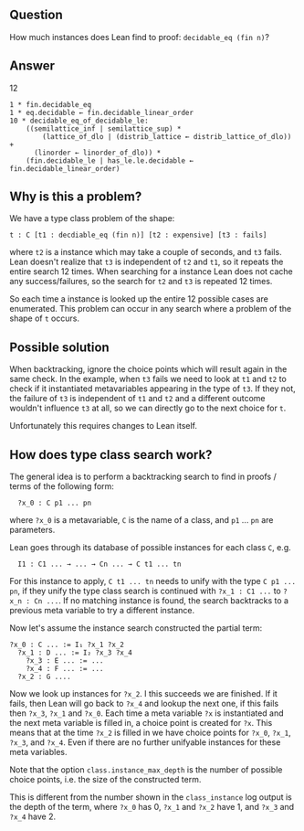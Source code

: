 Question
---

How much instances does Lean find to proof:
  `decidable_eq (fin n)`?

Answer
----

12

```
1 * fin.decidable_eq
1 * eq.decidable ← fin.decidable_linear_order
10 * decidable_eq_of_decidable_le:
    ((semilattice_inf | semilattice_sup) *
        (lattice_of_dlo | (distrib_lattice ← distrib_lattice_of_dlo)) +
      (linorder ← linorder_of_dlo)) *
    (fin.decidable_le | has_le.le.decidable ← fin.decidable_linear_order)
```

Why is this a problem?
---

We have a type class problem of the shape:

```
t : C [t1 : decdiable_eq (fin n)] [t2 : expensive] [t3 : fails]
```

where `t2` is a instance which may take a couple of seconds, and `t3` fails. Lean doesn't realize that `t3` is independent of `t2` and `t1`, so it repeats the entire search 12 times. When searching for a instance Lean does not cache any success/failures, so the search for `t2` and `t3` is repeated 12 times.

So each time a instance is looked up the entire 12 possible cases are enumerated. This problem can occur in any search where a problem of the shape of `t` occurs.


Possible solution
---

When backtracking, ignore the choice points which will result again in the same check. In the example, when `t3` fails we need to look at `t1` and `t2` to check if it instantiated metavariables appearing in the type of `t3`. If they not, the failure of `t3` is independent of `t1` and `t2` and a different outcome wouldn't influence `t3` at all, so we can directly go to the next choice for `t`.

Unfortunately this requires changes to Lean itself.

How does type class search work?
---

The general idea is to perform a backtracking search to find in proofs / terms of the following
form:

```
  ?x_0 : C p1 ... pn
```

where `?x_0` is a metavariable, `C` is the name of a class, and `p1` ... `pn` are parameters.

Lean goes through its database of possible instances for each class `C`, e.g.
```
  I1 : C1 ... → ... → Cn ... → C t1 ... tn
```
For this instance to apply, `C t1 ... tn` needs to unify with the type `C p1 ... pn`, if they unify the type class search is continued with `?x_1 : C1 ...` to `?x_n : Cn ...`. If no matching instance is found, the search backtracks to a previous meta variable to try a different instance.

Now let's assume the instance search constructed the partial term:

```
?x_0 : C ... := I₁ ?x_1 ?x_2
  ?x_1 : D ... := I₂ ?x_3 ?x_4
    ?x_3 : E ... := ...
    ?x_4 : F ... := ...
  ?x_2 : G ....
```

Now we look up instances for `?x_2`. I this succeeds we are finished. If it fails, then Lean will go back to `?x_4` and lookup the next one, if this fails then `?x_3`, `?x_1` and `?x_0`. Each time a meta variable `?x` is instantiated and the next meta variable is filled in, a choice point is created for `?x`. This means that at the time `?x_2` is filled in we have choice points for `?x_0`, `?x_1`, `?x_3`, and `?x_4`. Even if there are no further unifyable instances for these meta variables.

Note that the option `class.instance_max_depth` is the number of possible choice points, i.e. the size of the constructed term.

This is different from the number shown in the `class_instance` log output is the depth of the term, where `?x_0` has 0, `?x_1` and `?x_2` have 1, and `?x_3` and `?x_4` have 2.

